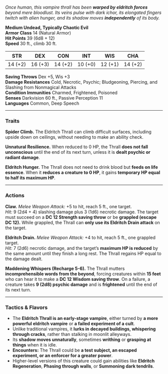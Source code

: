 _Once human, this vampire thrall has been **warped by eldritch forces** beyond mere bloodlust. Its veins pulse with dark ichor, its elongated fingers twitch with alien hunger, and its shadow moves **independently** of its body._

**Medium Undead, Typically Chaotic Evil**  
**Armor Class** 14 (Natural Armor)  
**Hit Points** 39 (6d8 + 12)  
**Speed** 30 ft., climb 30 ft.

|STR|DEX|CON|INT|WIS|CHA|
|---|---|---|---|---|---|
|14 (+2)|16 (+3)|14 (+2)|10 (+0)|12 (+1)|14 (+2)|

**Saving Throws** Dex +5, Wis +3  
**Damage Resistances** Cold, Necrotic, Psychic; Bludgeoning, Piercing, and Slashing from Nonmagical Attacks  
**Condition Immunities** Charmed, Frightened, Poisoned  
**Senses** Darkvision 60 ft., Passive Perception 11  
**Languages** Common, Deep Speech

---

### **Traits**

**Spider Climb.** The Eldritch Thrall can climb difficult surfaces, including upside down on ceilings, without needing to make an ability check.

**Unnatural Resilience.** When reduced to 0 HP, the Thrall **does not fall unconscious** until the end of its next turn, unless it is **dealt psychic or radiant damage**.

**Eldritch Hunger.** The Thrall does not need to drink blood but **feeds on life essence**. When it **reduces a creature to 0 HP**, it gains **temporary HP equal to half its maximum HP**.

---

### **Actions**

**Claw.** _Melee Weapon Attack:_ +5 to hit, reach 5 ft., one target.  
_Hit:_ 9 (2d4 + 4) slashing damage plus 3 (1d6) necrotic damage. The target must succeed on a **DC 12 Strength saving throw** or be **grappled (escape DC 12).** While grappled, the Thrall can **only use its Eldritch Drain attack** on the target.

**Eldritch Drain.** _Melee Weapon Attack:_ +4 to hit, reach 5 ft., one grappled target.  
_Hit:_ 7 (2d6) necrotic damage, and the target’s **maximum HP is reduced** by the same amount until they finish a long rest. The Thrall regains HP equal to the damage dealt.

**Maddening Whispers (Recharge 5-6).** The Thrall mutters **incomprehensible words from the beyond**, forcing creatures within **15 feet** who can hear it to make a **DC 12 Wisdom saving throw**. On a failure, a creature takes **9 (2d8) psychic damage** and is **frightened** until the end of its next turn.

---

### **Tactics & Flavors**

- The **Eldritch Thrall is an early-stage vampire**, either turned by **a more powerful eldritch vampire** or **a failed experiment of a cult**.
- Unlike traditional vampires, it **lurks in decayed buildings, whispering through cracks**, rather than stalking in moonlit alleyways.
- Its **shadow moves unnaturally**, sometimes **writhing** or **grasping at things** when it is idle.
- **Encounters:** The Thrall could be **a test subject, an escaped experiment, or an enforcer for a greater power**.
- Higher-level versions of this creature could gain abilities like **Eldritch Regeneration**, **Phasing through walls**, or **Summoning dark tendrils**.
